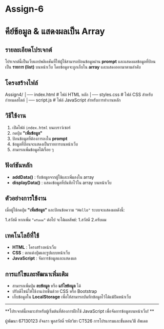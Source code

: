 # Assign-6
# คีย์ข้อมูล & แสดงผลเป็น Array

## รายละเอียดโปรเจกต์
โปรเจกต์นี้เป็นเว็บแอปพลิเคชันที่ให้ผู้ใช้สามารถป้อนข้อมูลผ่าน **prompt** และแสดงผลข้อมูลที่ป้อนเป็น **รายการ (list)** บนหน้าเว็บ โดยข้อมูลจะถูกเก็บใน **array** และแสดงออกมาตามลำดับ

## โครงสร้างไฟล์
Assign4/ │── index.html # ไฟล์ HTML หลัก │── styles.css # ไฟล์ CSS สำหรับกำหนดสไตล์ │── script.js # ไฟล์ JavaScript สำหรับการทำงานหลัก

## วิธีใช้งาน
1. เปิดไฟล์ `index.html` บนเบราว์เซอร์
2. กดปุ่ม **"เพิ่มข้อมูล"**
3. ป้อนข้อมูลที่ต้องการลงใน **prompt**
4. ข้อมูลที่ป้อนจะแสดงเป็นรายการบนหน้าเว็บ
5. สามารถเพิ่มข้อมูลได้เรื่อย ๆ

## ฟังก์ชันหลัก
- **addData()** : รับข้อมูลจากผู้ใช้และเพิ่มลงใน array  
- **displayData()** : แสดงข้อมูลที่บันทึกไว้ใน array บนหน้าเว็บ  

## ตัวอย่างการใช้งาน
เมื่อผู้ใช้กดปุ่ม **"เพิ่มข้อมูล"** และป้อนข้อความ `"Hello"` ระบบจะแสดงผลดังนี้:

1.สวัสดี
หากเพิ่ม `"ครับผม"` ต่อไป จะได้ผลลัพธ์:
1.สวัสดี
2.ครับผม

## เทคโนโลยีที่ใช้
- **HTML** : โครงสร้างหน้าเว็บ  
- **CSS** : ตกแต่งปุ่มและรูปแบบหน้าเว็บ  
- **JavaScript** : จัดการข้อมูลและแสดงผล  

## การแก้ไขและพัฒนาเพิ่มเติม
- สามารถเพิ่มปุ่ม **ลบข้อมูล** หรือ **แก้ไขข้อมูล** ได้  
- ปรับดีไซน์ให้ใช้งานง่ายขึ้นด้วย CSS หรือ Bootstrap  
- เก็บข้อมูลใน **LocalStorage** เพื่อให้สามารถบันทึกข้อมูลไว้ได้แม้ปิดหน้าเว็บ  

---

**โปรเจกต์นี้เหมาะสำหรับผู้เริ่มต้นที่ต้องการฝึกใช้ JavaScript เพื่อจัดการข้อมูลบนหน้าเว็บ! **

ผู้พัฒนา 67130123 อัจฉรา พูลสวัสดิ์
รหัสวิชา CT526 การโปรแกรมและขั้นตอนวิธี อัพเดต
